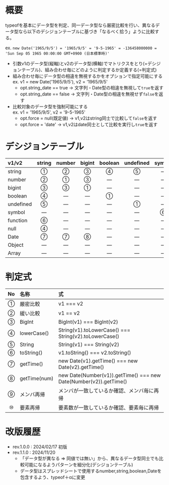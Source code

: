 # 概要

typeofを基本にデータ型を判定、同一データ型なら厳密比較を行い、異なるデータ型なら以下のデシジョンテーブルに基づき「なるべく拾う」ように比較する。

ex. `new Date('1965/9/5') = '1965/9/5' = '9-5-1965' = -136458000000 = 'Sun Sep 05 1965 00:00:00 GMT+0900 (日本標準時)'`

- 引数v1のデータ型(縦軸)とv2のデータ型(横軸)でマトリクスをとり(=デシジョンテーブル)、組み合わせ毎にどのように判定するか定義する(=判定式)
- 組み合わせ毎にデータ型の相違を無視するかをオプションで指定可能にする<br>
  ex. v1 = new Date('1965/9/5'), v2 = '1965/9/5'
  - opt.string_date == true -> 文字列・Date型の相違を無視して`true`を返す
  - opt.string_date == false -> 文字列・Date型の相違を無視せず`false`を返す
- 比較対象のデータ型を強制可能にする<br>
  ex. v1 = '1965/9/5', v2 = '9-5-1965'
  - opt.force = null(既定値) -> v1,v2はstring同士で比較して`false`を返す
  - opt.force = 'date' -> v1,v2はdate同士として比較を実行し`true`を返す

# デシジョンテーブル

| v1/v2 | string | number | bigint | boolean | undefined | symbol | function | null | Date | Object | Array |
| :-- | :--: | :--: | :--: | :--: | :--: | :--: | :--: | :--: | :--: | :--: | :--: |
| string | ① | ② | ③ | ④ | ⑤ | — | ⑥ | ④ | ⑦ | — | — |
| number | ② | ① | ③ | — | — | — | — | — | ⑦ | — | — |
| bigint | ③ | ③ | ① | — | — | — | — | — | ⑧ | — | — |
| boolean | ④ | — | — | ① | — | — | — | — | — | — | — |
| undefined | ⑤ | — | — | — | ① | — | — | — | — | — | — |
| symbol | — | — | — | — | — | ⑥ | — | — | — | — | — |
| function | ⑥ | — | — | — | — | — | ⑥ | — | — | — | — |
| null | ④ | — | — | — | — | — | — | ① | — | — | — |
| Date | ⑦ | ⑦ | ⑧ | — | — | — | — | — | ⑦ | — | — |
| Object | — | — | — | — | — | — | — | — | — | ⑨ | — |
| Array | — | — | — | — | — | — | — | — | — | — | ⑩ |

# 判定式

| No | 名称 | 式 |
| :--: | :-- | :-- |
| ① | 厳密比較 | v1 === v2 |
| ② | 緩い比較 | v1 == v2 |
| ③ | BigInt | BigInt(v1) === BigInt(v2) |
| ④ | lowerCase() | String(v1).toLowerCase() === String(v2).toLowerCase() |
| ⑤ | String | String(v1) === String(v2) |
| ⑥ | toString() | v1.toString() === v2.toString() |
| ⑦ | getTime() | new Date(v1).getTime() === new Date(v2).getTime() |
| ⑧ | getTime(num) | new Date(Number(v1)).getTime() === new Date(Number(v2)).getTime() |
| ⑨ | メンバ再帰 | メンバが一致しているか確認、メンバ毎に再帰 |
| ⑩ | 要素再帰 | 要素数が一致しているか確認、要素毎に再帰 |

<a name="history"></a>

# 改版履歴

- rev.1.0.0 : 2024/02/17 初版
- rev.1.1.0 : 2024/11/20
  - 「データ型が異なる ⇒ 同値では無い」から、異なるデータ型同士でも比較可能になるようパターンを細分化(デシジョンテーブル)
  - データ型はスプレッドシートで使用するnumber,string,boolean,Dateを包含するよう、typeof＋αに変更